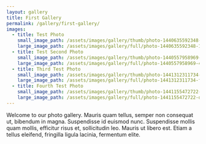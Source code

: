 ```yaml
---
layout: gallery
title: First Gallery
permalink: /gallery/first-gallery/
images:
  - title: Test Photo
    small_image_path: /assets/images/gallery/thumb/photo-1440635592348-167b1b30296f_sm.jpg
    large_image_path: /assets/images/gallery/full/photo-1440635592348-167b1b30296f.jpg
  - title: Test Second Photo
    small_image_path: /assets/images/gallery/thumb/photo-1440557958969-404dc361d86f_sm.jpg
    large_image_path: /assets/images/gallery/full/photo-1440557958969-404dc361d86f.jpg
  - title: Third Test Photo
    small_image_path: /assets/images/gallery/thumb/photo-1441312311734-f44cc0bda31d_sm.jpg
    large_image_path: /assets/images/gallery/full/photo-1441312311734-f44cc0bda31d.jpg
  - title: Fourth Test Photo
    small_image_path: /assets/images/gallery/thumb/photo-1441155472722-d17942a2b76a_sm.jpg
    large_image_path: /assets/images/gallery/full/photo-1441155472722-d17942a2b76a.jpg
---
```


Welcome to our photo gallery. Mauris quam tellus, semper non consequat ut, bibendum in magna. Suspendisse id euismod nunc. Suspendisse mollis quam mollis, efficitur risus et, sollicitudin leo. Mauris ut libero est. Etiam a tellus eleifend, fringilla ligula lacinia, fermentum elite.